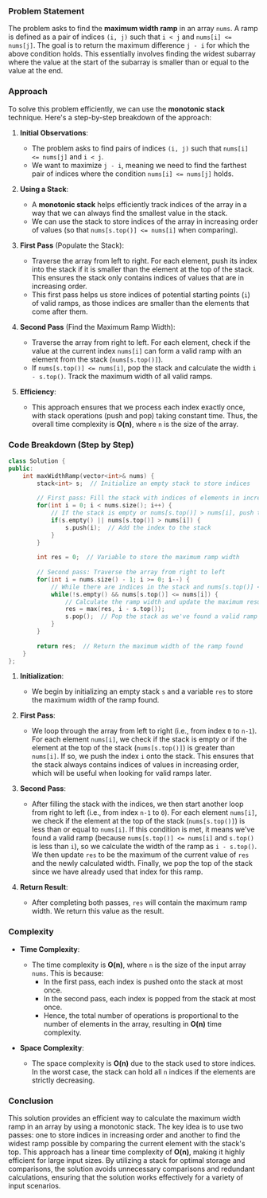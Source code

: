 ### Problem Statement

The problem asks to find the **maximum width ramp** in an array `nums`. A ramp is defined as a pair of indices `(i, j)` such that `i < j` and `nums[i] <= nums[j]`. The goal is to return the maximum difference `j - i` for which the above condition holds. This essentially involves finding the widest subarray where the value at the start of the subarray is smaller than or equal to the value at the end.

### Approach

To solve this problem efficiently, we can use the **monotonic stack** technique. Here's a step-by-step breakdown of the approach:

1. **Initial Observations**:
   - The problem asks to find pairs of indices `(i, j)` such that `nums[i] <= nums[j]` and `i < j`. 
   - We want to maximize `j - i`, meaning we need to find the farthest pair of indices where the condition `nums[i] <= nums[j]` holds.
   
2. **Using a Stack**:
   - A **monotonic stack** helps efficiently track indices of the array in a way that we can always find the smallest value in the stack. 
   - We can use the stack to store indices of the array in increasing order of values (so that `nums[s.top()] <= nums[i]` when comparing).
   
3. **First Pass** (Populate the Stack):
   - Traverse the array from left to right. For each element, push its index into the stack if it is smaller than the element at the top of the stack. This ensures the stack only contains indices of values that are in increasing order.
   - This first pass helps us store indices of potential starting points (`i`) of valid ramps, as those indices are smaller than the elements that come after them.
   
4. **Second Pass** (Find the Maximum Ramp Width):
   - Traverse the array from right to left. For each element, check if the value at the current index `nums[i]` can form a valid ramp with an element from the stack (`nums[s.top()]`).
   - If `nums[s.top()] <= nums[i]`, pop the stack and calculate the width `i - s.top()`. Track the maximum width of all valid ramps.
   
5. **Efficiency**:
   - This approach ensures that we process each index exactly once, with stack operations (push and pop) taking constant time. Thus, the overall time complexity is **O(n)**, where `n` is the size of the array.

### Code Breakdown (Step by Step)

```cpp
class Solution {
public:
    int maxWidthRamp(vector<int>& nums) {
        stack<int> s;  // Initialize an empty stack to store indices
        
        // First pass: Fill the stack with indices of elements in increasing order
        for(int i = 0; i < nums.size(); i++) {
            // If the stack is empty or nums[s.top()] > nums[i], push the current index
            if(s.empty() || nums[s.top()] > nums[i]) {
                s.push(i);  // Add the index to the stack
            }
        }
        
        int res = 0;  // Variable to store the maximum ramp width
        
        // Second pass: Traverse the array from right to left
        for(int i = nums.size() - 1; i >= 0; i--) {
            // While there are indices in the stack and nums[s.top()] <= nums[i]
            while(!s.empty() && nums[s.top()] <= nums[i]) {
                // Calculate the ramp width and update the maximum result
                res = max(res, i - s.top());
                s.pop();  // Pop the stack as we've found a valid ramp
            }
        }
        
        return res;  // Return the maximum width of the ramp found
    }
};
```

1. **Initialization**:
   - We begin by initializing an empty stack `s` and a variable `res` to store the maximum width of the ramp found.

2. **First Pass**:
   - We loop through the array from left to right (i.e., from index `0` to `n-1`). For each element `nums[i]`, we check if the stack is empty or if the element at the top of the stack (`nums[s.top()]`) is greater than `nums[i]`. If so, we push the index `i` onto the stack. This ensures that the stack always contains indices of values in increasing order, which will be useful when looking for valid ramps later.

3. **Second Pass**:
   - After filling the stack with the indices, we then start another loop from right to left (i.e., from index `n-1` to `0`). For each element `nums[i]`, we check if the element at the top of the stack (`nums[s.top()]`) is less than or equal to `nums[i]`. If this condition is met, it means we've found a valid ramp (because `nums[s.top()] <= nums[i]` and `s.top()` is less than `i`), so we calculate the width of the ramp as `i - s.top()`. We then update `res` to be the maximum of the current value of `res` and the newly calculated width. Finally, we pop the top of the stack since we have already used that index for this ramp.

4. **Return Result**:
   - After completing both passes, `res` will contain the maximum ramp width. We return this value as the result.

### Complexity

- **Time Complexity**:
  - The time complexity is **O(n)**, where `n` is the size of the input array `nums`. This is because:
    - In the first pass, each index is pushed onto the stack at most once.
    - In the second pass, each index is popped from the stack at most once.
    - Hence, the total number of operations is proportional to the number of elements in the array, resulting in **O(n)** time complexity.

- **Space Complexity**:
  - The space complexity is **O(n)** due to the stack used to store indices. In the worst case, the stack can hold all `n` indices if the elements are strictly decreasing.

### Conclusion

This solution provides an efficient way to calculate the maximum width ramp in an array by using a monotonic stack. The key idea is to use two passes: one to store indices in increasing order and another to find the widest ramp possible by comparing the current element with the stack's top. This approach has a linear time complexity of **O(n)**, making it highly efficient for large input sizes. By utilizing a stack for optimal storage and comparisons, the solution avoids unnecessary comparisons and redundant calculations, ensuring that the solution works effectively for a variety of input scenarios.